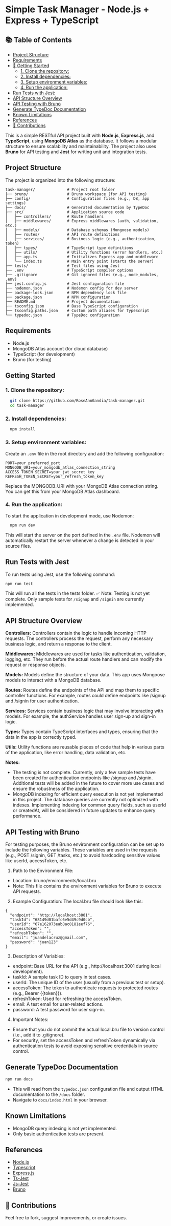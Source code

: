 # Simple Task Manager - Node.js + Express + TypeScript

## 📚 Table of Contents
- [Project Structure](#project-structure)
- [Requirements](#requirements)
- [🚀 Getting Started](#-getting-started)
  - [1. Clone the repository:](#1-clone-the-repository)
  - [2. Install dependencies:](#2-install-dependencies)
  - [3. Setup environment variables:](#3-setup-environment-variables)
  - [4. Run the application:](#4-run-the-application)
- [Run Tests with Jest:](#run-tests-with-jest)
- [API Structure Overview](#api-structure-overview)
- [API Testing with Bruno](#api-testing-with-bruno)
- [Generate TypeDoc Documentation](#generate-typedoc-documentation)
- [Known Limitations](#known-limitations)
- [References](#references)
- [🙌 Contributions](#-contributions)


This is a simple RESTful API project built with **Node.js**, **Express.js**, and **TypeScript**, using **MongoDB Atlas** as the database. It follows a modular structure to ensure scalability and maintainability. The project also uses **Bruno** for API testing and **Jest** for writing unit and integration tests.

## Project Structure

The project is organized into the following structure:

```
task-manager/              # Project root folder
├── bruno/                 # Bruno workspace (for API testing)
├── config/                # Configuration files (e.g., DB, app settings)
├── docs/                  # Generated documentation by TypeDoc
├── src/                   # Application source code
│   ├── controllers/       # Route handlers
│   ├── middlewares/       # Express middlewares (auth, validation, etc.)
│   ├── models/            # Database schemas (Mongoose models)
│   ├── routes/            # API route definitions
│   ├── services/          # Business logic (e.g., authentication, token)
│   ├── types/             # TypeScript type definitions
│   ├── utils/             # Utility functions (error handlers, etc.)
│   ├── app.ts             # Initializes Express app and middleware
│   └── index.ts           # Main entry point (starts the server)
├── tests/                 # Test files using Jest
├── .env                   # TypeScript compiler options
├── .gitignore             # Git ignored files (e.g., node_modules, .env)
├── jest.config.js         # Jest configuration file
├── nodemon.json           # Nodemon config for dev server
├── package-lock.json      # NPM dependency lock file
├── package.json           # NPM configuration
├── README.md              # Project documentation
├── tsconfig.json          # Base TypeScript configuration
├── tsconfig.paths.json    # Custom path aliases for TypeScript
└── typedoc.json           # TypeDoc configuration

```

## Requirements

- Node.js
- MongoDB Atlas account (for cloud database)
- TypeScript (for development)
- Bruno (for testing)
  
## Getting Started

### 1. Clone the repository:

```bash
  git clone https://github.com/RoseAnnGandia/task-manager.git
  cd task-manager
```
### 2. Install dependencies:
```bash
  npm install
```
### 3. Setup environment variables:
Create an `.env` file in the root directory and add the following configuration:
```
PORT=your_preferred_port
MONGODB_URI=your_mongodb_atlas_connection_string
ACCESS_TOKEN_SECRET=your_jwt_secret_key
REFRESH_TOKEN_SECRET=your_refresh_token_key
```
Replace the MONGODB_URI with your MongoDB Atlas connection string. You can get this from your MongoDB Atlas dashboard.

### 4. Run the application:
To start the application in development mode, use Nodemon:
```bash
  npm run dev
```
This will start the server on the port defined in the `.env` file. Nodemon will automatically restart the server whenever a change is detected in your source files.

## Run Tests with Jest
To run tests using Jest, use the following command:
```bash
npm run test
```
This will run all the tests in the tests folder.
✅ Note: Testing is not yet complete. Only sample tests for `/signup` and `/signin` are currently implemented.

## API Structure Overview
**Controllers:**
Controllers contain the logic to handle incoming HTTP requests. The controllers process the request, perform any necessary business logic, and return a response to the client.

**Middlewares:**
Middlewares are used for tasks like authentication, validation, logging, etc. They run before the actual route handlers and can modify the request or response objects.

**Models:**
Models define the structure of your data. This app uses Mongoose models to interact with a MongoDB database.

**Routes:**
Routes define the endpoints of the API and map them to specific controller functions. For example, routes could define endpoints like /signup and /signin for user authentication.

**Services:**
Services contain business logic that may involve interacting with models. For example, the authService handles user sign-up and sign-in logic.

**Types:**
Types contain TypeScript interfaces and types, ensuring that the data in the app is correctly typed.

**Utils:**
Utility functions are reusable pieces of code that help in various parts of the application, like error handling, data validation, etc.



**Notes:** 
- The testing is not complete. Currently, only a few sample tests have been created for authentication endpoints like /signup and /signin. Additional tests will be added in the future to cover more use cases and ensure the robustness of the application.
- MongoDB indexing for efficient query execution is not yet implemented in this project. The database queries are currently not optimized with indexes. Implementing indexing for common query fields, such as userId or createdAt, will be considered in future updates to enhance query performance.




## API Testing with Bruno
For testing purposes, the Bruno environment configuration can be set up to include the following variables. These variables are used in the requests (e.g., POST /signin, GET /tasks, etc.) to avoid hardcoding sensitive values like userId, accessToken, etc.

1. Path to the Environment File:
  - Location: bruno/environments/local.bru
  - Note: This file contains the environment variables for Bruno to execute API requests.

2. Example Configuration:
  The local.bru file should look like this:
```
{
  "endpoint": "http://localhost:3001",
  "taskId": "68149d01bafc6e5d49c9d0cb",
  "userId": "67e162073eab8ac8181eef76",
  "accessToken": "",
  "refreshToken": "",
  "email": "juandelacruz@gmail.com",
  "password": "juan123"
}
```
3. Description of Variables:
  - endpoint: Base URL for the API (e.g., http://localhost:3001 during local development).
  - taskId: A sample task ID to query in test cases.
  - userId: The unique ID of the user (usually from a previous test or setup).
  - accessToken: The token to authenticate requests to protected routes (e.g., Bearer {{token}}).
  - refreshToken: Used for refreshing the accessToken.
  - email: A test email for user-related actions.
  - password: A test password for user sign-in.
4. Important Notes:
  - Ensure that you do not commit the actual local.bru file to version control (i.e., add it to .gitignore).
  - For security, set the accessToken and refreshToken dynamically via authentication tests to avoid exposing sensitive credentials in source control.
  

## Generate TypeDoc Documentation
```bash
npm run docs
```
- This will read from the `typedoc.json` configuration file and output HTML documentation to the `/docs` folder.
- Navigate to `docs/index.html` in your browser.

## Known Limitations
- MongoDB query indexing is not yet implemented.
- Only basic authentication tests are present.

## References
- [Node.js](https://nodejs.org/en/about)
- [Typescript](https://www.typescriptlang.org/)
- [Express.js](https://www.typescriptlang.org/)
- [Ts-Jest](https://kulshekhar.github.io/ts-jest/docs/)
- [Js-Jest](https://jestjs.io/docs/getting-started)
- [Bruno](https://www.usebruno.com/)
  
## 🙌 Contributions
Feel free to fork, suggest improvements, or create issues.


